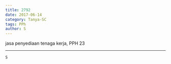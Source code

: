 ```yaml
---
title: 2792
date: 2017-06-14
category: Tanya-SC
tags: PPh
author: S
---
```


jasa penyediaan tenaga kerja, PPH 23

---



`S`
